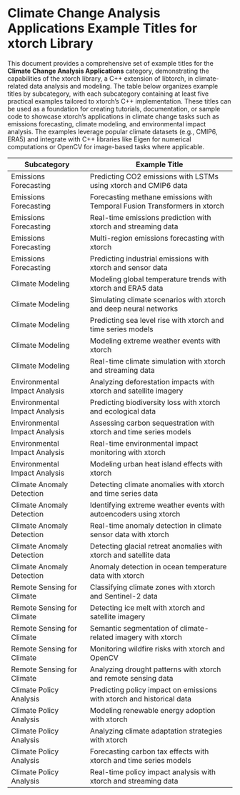 # Climate Change Analysis Applications Example Titles for xtorch Library

This document provides a comprehensive set of example titles for the **Climate Change Analysis Applications** category, demonstrating the capabilities of the xtorch library, a C++ extension of libtorch, in climate-related data analysis and modeling. The table below organizes example titles by subcategory, with each subcategory containing at least five practical examples tailored to xtorch’s C++ implementation. These titles can be used as a foundation for creating tutorials, documentation, or sample code to showcase xtorch’s applications in climate change tasks such as emissions forecasting, climate modeling, and environmental impact analysis. The examples leverage popular climate datasets (e.g., CMIP6, ERA5) and integrate with C++ libraries like Eigen for numerical computations or OpenCV for image-based tasks where applicable.

| **Subcategory**                     | **Example Title**                                                                 |
|-------------------------------------|-----------------------------------------------------------------------------------|
| Emissions Forecasting               | Predicting CO2 emissions with LSTMs using xtorch and CMIP6 data                   |
| Emissions Forecasting               | Forecasting methane emissions with Temporal Fusion Transformers in xtorch         |
| Emissions Forecasting               | Real-time emissions prediction with xtorch and streaming data                     |
| Emissions Forecasting               | Multi-region emissions forecasting with xtorch                                   |
| Emissions Forecasting               | Predicting industrial emissions with xtorch and sensor data                       |
| Climate Modeling                    | Modeling global temperature trends with xtorch and ERA5 data                      |
| Climate Modeling                    | Simulating climate scenarios with xtorch and deep neural networks                 |
| Climate Modeling                    | Predicting sea level rise with xtorch and time series models                      |
| Climate Modeling                    | Modeling extreme weather events with xtorch                                       |
| Climate Modeling                    | Real-time climate simulation with xtorch and streaming data                       |
| Environmental Impact Analysis       | Analyzing deforestation impacts with xtorch and satellite imagery                 |
| Environmental Impact Analysis       | Predicting biodiversity loss with xtorch and ecological data                      |
| Environmental Impact Analysis       | Assessing carbon sequestration with xtorch and time series models                 |
| Environmental Impact Analysis       | Real-time environmental impact monitoring with xtorch                             |
| Environmental Impact Analysis       | Modeling urban heat island effects with xtorch                                    |
| Climate Anomaly Detection           | Detecting climate anomalies with xtorch and time series data                      |
| Climate Anomaly Detection           | Identifying extreme weather events with autoencoders using xtorch                 |
| Climate Anomaly Detection           | Real-time anomaly detection in climate sensor data with xtorch                    |
| Climate Anomaly Detection           | Detecting glacial retreat anomalies with xtorch and satellite data                |
| Climate Anomaly Detection           | Anomaly detection in ocean temperature data with xtorch                           |
| Remote Sensing for Climate          | Classifying climate zones with xtorch and Sentinel-2 data                         |
| Remote Sensing for Climate          | Detecting ice melt with xtorch and satellite imagery                              |
| Remote Sensing for Climate          | Semantic segmentation of climate-related imagery with xtorch                      |
| Remote Sensing for Climate          | Monitoring wildfire risks with xtorch and OpenCV                                  |
| Remote Sensing for Climate          | Analyzing drought patterns with xtorch and remote sensing data                    |
| Climate Policy Analysis             | Predicting policy impact on emissions with xtorch and historical data             |
| Climate Policy Analysis             | Modeling renewable energy adoption with xtorch                                    |
| Climate Policy Analysis             | Analyzing climate adaptation strategies with xtorch                               |
| Climate Policy Analysis             | Forecasting carbon tax effects with xtorch and time series models                 |
| Climate Policy Analysis             | Real-time policy impact analysis with xtorch and streaming data                  |
